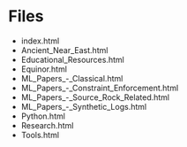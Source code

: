 # Files

- index.html
- Ancient_Near_East.html
- Educational_Resources.html
- Equinor.html
- ML_Papers_-_Classical.html
- ML_Papers_-_Constraint_Enforcement.html
- ML_Papers_-_Source_Rock_Related.html
- ML_Papers_-_Synthetic_Logs.html
- Python.html
- Research.html
- Tools.html

